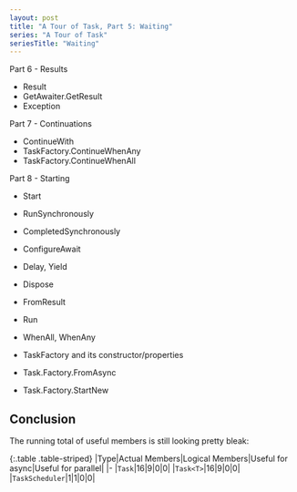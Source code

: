 ```yaml
---
layout: post
title: "A Tour of Task, Part 5: Waiting"
series: "A Tour of Task"
seriesTitle: "Waiting"
---
```


Part 6 - Results
- Result
- GetAwaiter.GetResult
- Exception

Part 7 - Continuations
- ContinueWith
- TaskFactory.ContinueWhenAny
- TaskFactory.ContinueWhenAll

Part 8 - Starting
- Start
- RunSynchronously
- CompletedSynchronously

- ConfigureAwait
- Delay, Yield
- Dispose
- FromResult
- Run
- WhenAll, WhenAny
- TaskFactory and its constructor/properties
- Task.Factory.FromAsync
- Task.Factory.StartNew


## Conclusion

The running total of useful members is still looking pretty bleak:

<div class="panel panel-default" markdown="1">

{:.table .table-striped}
|Type|Actual Members|Logical Members|Useful for async|Useful for parallel|
|-
|`Task`|16|9|0|0|
|`Task<T>`|16|9|0|0|
|`TaskScheduler`|1|1|0|0|

</div>
